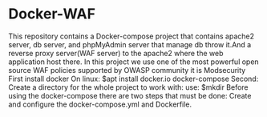 # Docker-WAF
This repository contains a Docker-compose project that contains apache2 server, db server, and phpMyAdmin server that manage db throw it.And a reverse proxy server(WAF server) to the apache2 where the web application host there. In this project we use one of the most powerful open source WAF policies supported by OWASP community it is Modsecurity
First install docker
On linux: $apt install docker.io docker-compose
Second:
Create a directory for the whole project to work with:
use: $mkdir <directory-name>
Before using the docker-compose there are two steps that must be done:
Create and configure the docker-compose.yml and Dockerfile.
